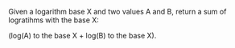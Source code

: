 Given a logarithm base X and two values A and B, return a sum of logratihms with the base X: 

(log(A) to the base X + log(B) to the base X).
⁡
